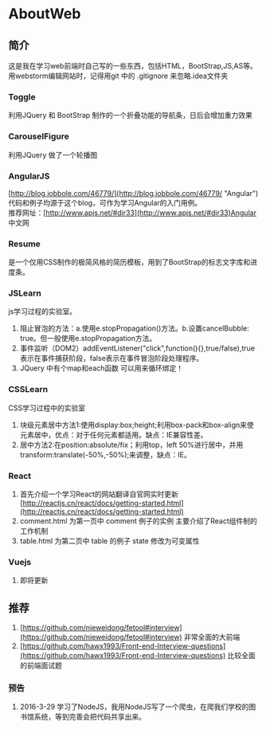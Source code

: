 # AboutWeb #
## 简介 ##
这是我在学习web前端时自己写的一些东西，包括HTML，BootStrap,JS,AS等。</br>
用webstorm编辑网站时，记得用git 中的 .gitignore 来忽略.idea文件夹
### Toggle ###
利用JQuery 和 BootStrap 制作的一个折叠功能的导航条，日后会增加重力效果
### CarouselFigure ###
利用JQuery 做了一个轮播图
### AngularJS ###
[http://blog.jobbole.com/46779/](http://blog.jobbole.com/46779/ "Angular") 代码和例子均源于这个blog，可作为学习Angular的入门用例。<br/>
推荐网址：[http://www.apjs.net/#dir33](http://www.apjs.net/#dir33)Angular 中文网
### Resume ###
是一个仅用CSS制作的极简风格的简历模板，用到了BootStrap的标志文字库和进度条。
### JSLearn ###
js学习过程的实验室。</br>
1. 阻止冒泡的方法：a.使用e.stopPropagation()方法。b.设置cancelBubble: true。但一般使用e.stopPropagation方法。</br>
2. 事件监听（DOM2）addEventListener("click",function(){},true/false),true表示在事件捕获阶段，false表示在事件冒泡阶段处理程序。
3. JQuery 中有个map和each函数 可以用来循环绑定！
### CSSLearn ###
CSS学习过程中的实验室</br>
1. 块级元素居中方法1:使用display:box;height;利用box-pack和box-align来使元素居中，优点：对于任何元素都适用。缺点：IE兼容性差。</br>
2. 居中方法2:在position:absolute/fix；利用top，left 50%进行居中，并用transform:translate(-50%,-50%);来调整，缺点：IE。
### React ###
1. 首先介绍一个学习React的网站翻译自官网实时更新[http://reactjs.cn/react/docs/getting-started.html](http://reactjs.cn/react/docs/getting-started.html)
2. comment.html 为第一页中 comment 例子的实例 主要介绍了React组件制的工作机制
3. table.html 为第二页中 table 的例子 state 修改为可变属性
### Vuejs ###
1. 即将更新
## 推荐 ##
1. [https://github.com/nieweidong/fetool#interview](https://github.com/nieweidong/fetool#interview) 非常全面的大前端
2. [https://github.com/hawx1993/Front-end-Interview-questions](https://github.com/hawx1993/Front-end-Interview-questions) 比较全面的前端面试题

### 预告 ###
1. 2016-3-29 学习了NodeJS，我用NodeJS写了一个爬虫，在爬我们学校的图书馆系统，等到完善会把代码共享出来。